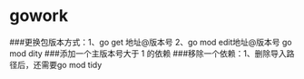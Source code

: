 # gowork
###更换包版本方式：1、go get 地址@版本号 2、go mod edit地址@版本号 go mod dity
###添加一个主版本号大于 1 的依赖
###移除一个依赖：1、删除导入路径后，还需要go mod tidy